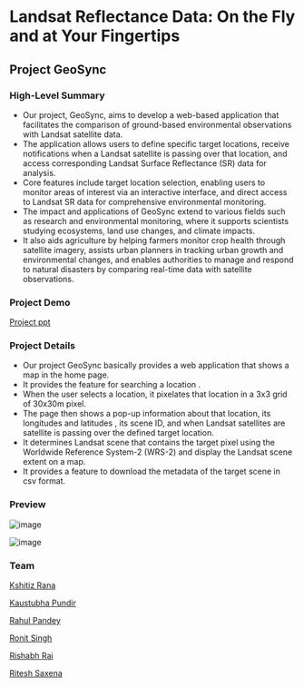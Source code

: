 # Landsat Reflectance Data: On the Fly and at Your Fingertips

## Project GeoSync

### High-Level Summary

- Our project, GeoSync, aims to develop a web-based application that facilitates the comparison of ground-based environmental observations with Landsat satellite data.
- The application allows users to define specific target locations, receive notifications when a Landsat satellite is passing over that location, and access corresponding Landsat Surface Reflectance (SR) data for analysis.
- Core features include target location selection, enabling users to monitor areas of interest via an interactive interface, and direct access to Landsat SR data for comprehensive environmental monitoring.
- The impact and applications of GeoSync extend to various fields such as research and environmental monitoring, where it supports scientists studying ecosystems, land use changes, and climate impacts.
- It also aids agriculture by helping farmers monitor crop health through satellite imagery, assists urban planners in tracking urban growth and environmental changes, and enables authorities to manage and respond to natural disasters by comparing real-time data with satellite observations.

### Project Demo

[Project ppt](https://drive.google.com/drive/folders/1Pr6cYXn1i8xyJWvNO1Jx4wFduK5LDHKL?usp=sharing)

### Project Details

- Our project GeoSync basically provides a web application that shows a map in the home page.
- It provides the feature for searching a location .
- When the user selects a location, it pixelates that location in a 3x3 grid of 30x30m pixel.
- The page then shows a pop-up information about that location, its longitudes and latitudes , its scene ID, and when Landsat satellites are satellite is passing over the defined target location.
- It determines Landsat scene that contains the target pixel using the Worldwide Reference System-2 (WRS-2) and display the Landsat scene extent on a map.
- It provides a feature to download the metadata of the target scene in csv format.

### Preview
![image](https://github.com/user-attachments/assets/e624dd08-92c0-4c39-8733-dafc7b56c84a)

![image](https://github.com/user-attachments/assets/2240c232-8664-435e-aade-bbfad7abc96c)


### Team

[Kshitiz Rana](https://github.com/KshitizRana)

[Kaustubha Pundir](https://github.com/KaustubhaPundir)

[Rahul Pandey](https://github.com/RahulSlays18)

[Ronit Singh](https://github.com/ronit745)

[Rishabh Rai](https://github.com/rishabhrai123)

[Ritesh Saxena](https://github.com/emperor-6x)
